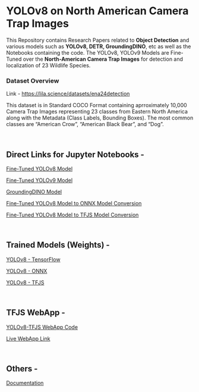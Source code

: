 # YOLOv8 on North American Camera Trap Images

This Repository contains Research Papers related to **Object Detection** and various models such as **YOLOv8, DETR, GroundingDINO**, etc as well as the Notebooks containing the code.
The YOLOv8, YOLOv9 Models are Fine-Tuned over the **North-American Camera Trap Images** for detection and localization of 23 Wildlife Species.

### Dataset Overview

Link - https://lila.science/datasets/ena24detection

This dataset is in Standard COCO Format containing aprroximately 10,000 Camera Trap Images representing 23 classes from Eastern North America along with the Metadata (Class Labels, Bounding Boxes). The most common classes are “American Crow”, “American Black Bear”, and “Dog”.

<br>

## Direct Links for Jupyter Notebooks -


[Fine-Tuned YOLOv8 Model](Jupyter%20Notebooks/YOLOv8/YOLOv8%20Object%20Detection.ipynb)

[Fine-Tuned YOLOv9 Model](Jupyter%20Notebooks/YOLOv9/YOLOv9%20Object%20Detection.ipynb)

[GroundingDINO Model](Jupyter%20Notebooks/GroundingDINO/GroundingDINO_Object_Detection.ipynb)

[Fine-Tuned YOLOv8 Model to ONNX Model Conversion](Jupyter%20Notebooks/ONNX/YOLOv8_Model_Conversion_ONNX.ipynb)

[Fine-Tuned YOLOv8 Model to TFJS Model Conversion](Jupyter%20Notebooks/TFJS/YOLOv8_TFJS_Conversion.ipynb)

<br>

## Trained Models (Weights) -


[YOLOv8 - TensorFlow](Model%20Weights/best.pt)

[YOLOv8 - ONNX](Model%20Weights/best.onnx)

[YOLOv8 - TFJS](Model%20Weights/TFJS)

<br>

## TFJS WebApp -


[YOLOv8-TFJS WebApp Code](YOLOv8-TFJS-WebApp)

[Live WebApp Link](https://yolov8-tfjs.netlify.app)

<br>

## Others -


[Documentation](Documentation.pdf)
